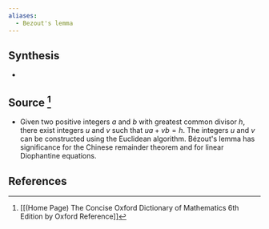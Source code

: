 ```yaml
---
aliases:
  - Bezout's lemma
---
```

## Synthesis
- 
## Source [^1]
- Given two positive integers $a$ and $b$ with greatest common divisor $h$, there exist integers $u$ and $v$ such that $u a+v b=h$. The integers $u$ and $v$ can be constructed using the Euclidean algorithm. Bézout's lemma has significance for the Chinese remainder theorem and for linear Diophantine equations.
## References

[^1]: [[(Home Page) The Concise Oxford Dictionary of Mathematics 6th Edition by Oxford Reference]]